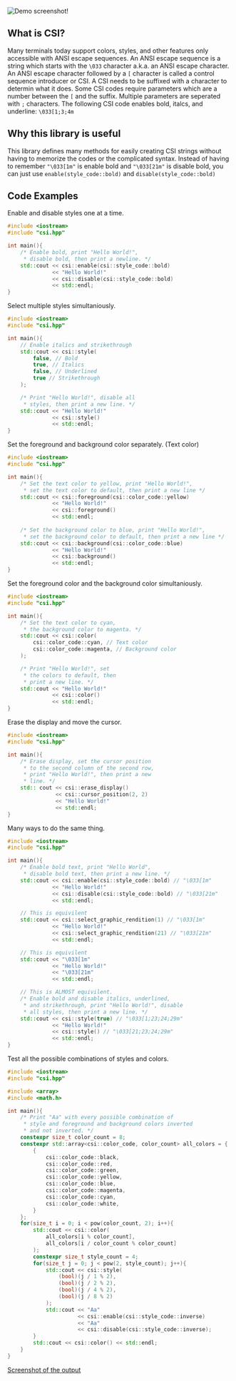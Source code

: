![Demo screenshot!](https://i.sli.mg/nDPouC.png)

## What is CSI?
Many terminals today support colors, styles, and other features only accessible with ANSI escape sequences. An ANSI escape sequence is a string which starts with the `\033` character a.k.a. an ANSI escape character. An ANSI escape character followed by a `[` character is called a control sequence introducer or CSI. A CSI needs to be suffixed with a character to determin what it does. Some CSI codes require parameters which are a number between the `[` and the suffix. Multiple parameters are seperated with `;` characters. The following CSI code enables bold, italcs, and underline: `\033[1;3;4m`

## Why this library is useful
This library defines many methods for easily creating CSI strings without having to memorize the codes or the complicated syntax. Instead of having to remember `"\033[1m"` is enable bold and `"\033[21m"` is disable bold, you can just use `enable(style_code::bold)` and `disable(style_code::bold)`

## Code Examples
Enable and disable styles one at a time.
```cpp
#include <iostream>
#include "csi.hpp"

int main(){
	/* Enable bold, print "Hello World!",
	 * disable bold, then print a newline. */
	std::cout << csi::enable(csi::style_code::bold)
	          << "Hello World!"
	          << csi::disable(csi::style_code::bold)
	          << std::endl;
}
```
Select multiple styles simultaniously.
```cpp
#include <iostream>
#include "csi.hpp"

int main(){
	// Enable italics and strikethrough
	std::cout << csi::style(
		false, // Bold
		true, // Italics
		false, // Underlined
		true // Strikethrough
	);

	/* Print "Hello World!", disable all
	 * styles, then print a new line. */
	std::cout << "Hello World!"
	          << csi::style()
	          << std::endl;
}
```
Set the foreground and background color separately. (Text color)
```cpp
#include <iostream>
#include "csi.hpp"

int main(){
	/* Set the text color to yellow, print "Hello World!",
	 * set the text color to default, then print a new line */
	std::cout << csi::foreground(csi::color_code::yellow)
	          << "Hello World!"
	          << csi::foreground()
	          << std::endl;
		  
	/* Set the background color to blue, print "Hello World!", 
	 * set the background color to default, then print a new line */
	std::cout << csi::background(csi::color_code::blue)
	          << "Hello World!"
	          << csi::background()
	          << std::endl;
}
```
Set the foreground color and the background color simultaniously.
```cpp
#include <iostream>
#include "csi.hpp"

int main(){
	/* Set the text color to cyan,
	 * the background color to magenta. */
	std::cout << csi::color(
		csi::color_code::cyan, // Text color
		csi::color_code::magenta, // Background color
	);

	/* Print "Hello World!", set
	 * the colors to default, then
	 * print a new line. */
	std::cout << "Hello World!"
	          << csi::color()
	          << std::endl;
}
```
Erase the display and move the cursor.
```cpp
#include <iostream>
#include "csi.hpp"

int main(){
	/* Erase display, set the cursor position
	 * to the second column of the second row,
	 * print "Hello World!", then print a new
	 * line. */
	std:: cout << csi::erase_display()
	           << csi::cursor_position(2, 2)
	           << "Hello World!"
	           << std::endl;
}
```
Many ways to do the same thing.
```cpp
#include <iostream>
#include "csi.hpp"

int main(){
	/* Enable bold text, print "Hello World",
	 * disable bold text, then print a new line. */
	std::cout << csi::enable(csi::style_code::bold) // "\033[1m"
	          << "Hello World!"
	          << csi::disable(csi::style_code::bold) // "\033[21m"
	          << std::endl;

	// This is equivilent
	std::cout << csi::select_graphic_rendition(1) // "\033[1m"
	          << "Hello World!"
	          << csi::select_graphic_rendition(21) // "\033[21m"
	          << std::endl;

	// This is equivilent
	std::cout << "\033[1m"
	          << "Hello World!"
	          << "\033[21m"
	          << std::endl;

	// This is ALMOST equivilent.
	/* Enable bold and disable italics, underlined,
	 * and strikethrough, print "Hello World!", disable
	 * all styles, then print a new line. */
	std::cout << csi::style(true) // "\033[1;23;24;29m"
	          << "Hello World!"
	          << csi::style() // "\033[21;23;24;29m"
	          << std::endl;
}
```
Test all the possible combinations of styles and colors.
```cpp
#include <iostream>
#include "csi.hpp"

#include <array>
#include <math.h>

int main(){
	/* Print "Aa" with every possible combination of
	 * style and foreground and background colors inverted
	 * and not inverted. */
	constexpr size_t color_count = 8;
	constexpr std::array<csi::color_code, color_count> all_colors = {
		{
			csi::color_code::black,
			csi::color_code::red,
			csi::color_code::green,
			csi::color_code::yellow,
			csi::color_code::blue,
			csi::color_code::magenta,
			csi::color_code::cyan,
			csi::color_code::white,
		}
	};
	for(size_t i = 0; i < pow(color_count, 2); i++){
		std::cout << csi::color(
			all_colors[i % color_count],
			all_colors[i / color_count % color_count]
		);
		constexpr size_t style_count = 4;
		for(size_t j = 0; j < pow(2, style_count); j++){
			std::cout << csi::style(
				(bool)(j / 1 % 2),
				(bool)(j / 2 % 2),
				(bool)(j / 4 % 2),
				(bool)(j / 8 % 2)
			);
			std::cout << "Aa"
			          << csi::enable(csi::style_code::inverse)
			          << "Aa"
			          << csi::disable(csi::style_code::inverse);
		}
		std::cout << csi::color() << std::endl;
	}
}
```
[Screenshot of the output](https://i.sli.mg/4wnVC5.png)
